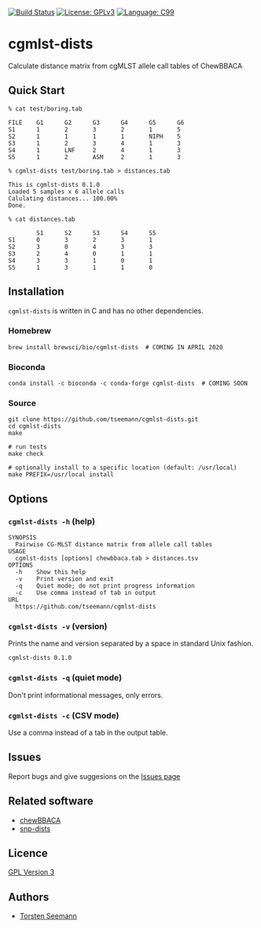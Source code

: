 [![Build Status](https://travis-ci.org/tseemann/cgmlst-dists.svg?branch=master)](https://travis-ci.org/tseemann/cgmlst-dists)
[![License: GPLv3](https://img.shields.io/badge/License-GPL%20v3-blue.svg)](https://www.gnu.org/licenses/gpl-3.0)
[![Language: C99](https://img.shields.io/badge/Language-C99-orangered.svg)](https://en.wikipedia.org/wiki/C99)
<!-- ![Zenodo](https://zenodo.org/badge/DOI/10.5281/zenodo.1411986.svg) -->

# cgmlst-dists

Calculate distance matrix from cgMLST allele call tables of ChewBBACA

## Quick Start

```
% cat test/boring.tab

FILE    G1      G2      G3      G4      G5      G6
S1      1       2       3       2       1       5
S2      1       1       1       1       NIPH    5
S3      1       2       3       4       1       3
S4      1       LNF     2       4       1       3
S5      1       2       ASM     2       1       3

% cgmlst-dists test/boring.tab > distances.tab

This is cgmlst-dists 0.1.0
Loaded 5 samples x 6 allele calls
Calulating distances... 100.00%
Done.

% cat distances.tab

        S1      S2      S3      S4      S5
S1      0       3       2       3       1
S2      3       0       4       3       3
S3      2       4       0       1       1
S4      3       3       1       0       1
S5      1       3       1       1       0
```

## Installation

`cgmlst-dists` is written in C and has no other dependencies.

### Homebrew
```
brew install brewsci/bio/cgmlst-dists  # COMING IN APRIL 2020
```

### Bioconda
```
conda install -c bioconda -c conda-forge cgmlst-dists  # COMING SOON
```

### Source

```
git clone https://github.com/tseemann/cgmlst-dists.git
cd cgmlst-dists
make

# run tests
make check

# optionally install to a specific location (default: /usr/local)
make PREFIX=/usr/local install
```

## Options

### `cgmlst-dists -h` (help)

```
SYNOPSIS
  Pairwise CG-MLST distance matrix from allele call tables
USAGE
  cgmlst-dists [options] chewbbaca.tab > distances.tsv
OPTIONS
  -h    Show this help
  -v    Print version and exit
  -q    Quiet mode; do not print progress information
  -c    Use comma instead of tab in output
URL
  https://github.com/tseemann/cgmlst-dists
```

### `cgmlst-dists -v` (version)

Prints the name and version separated by a space in standard Unix fashion.

```
cgmlst-dists 0.1.0
```

### `cgmlst-dists -q` (quiet mode)

Don't print informational messages, only errors.

### `cgmlst-dists -c` (CSV mode)

Use a comma instead of a tab in the output table.



## Issues

Report bugs and give suggesions on the
[Issues page](https://github.com/tseemann/cgmlst-dists/issues)

## Related software

* [chewBBACA](https://github.com/B-UMMI/chewBBACA)
* [snp-dists](https://github.com/tseemann/snp-dists)

## Licence

[GPL Version 3](https://raw.githubusercontent.com/tseemann/cgmlst-dists/master/LICENSE)

## Authors

* [Torsten Seemann](https://github.com/tseemann)

